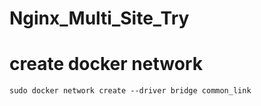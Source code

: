 # Nginx_Multi_Site_Try

# create docker network
```
sudo docker network create --driver bridge common_link
```

